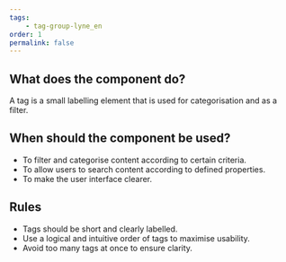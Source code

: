 ```yaml
---
tags: 
    - tag-group-lyne_en
order: 1
permalink: false
---
```


## What does the component do?
A tag is a small labelling element that is used for categorisation and as a filter.

## When should the component be used?
* To filter and categorise content according to certain criteria.
* To allow users to search content according to defined properties.
* To make the user interface clearer.

## Rules
* Tags should be short and clearly labelled.
* Use a logical and intuitive order of tags to maximise usability.
* Avoid too many tags at once to ensure clarity.